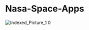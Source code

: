 # Nasa-Space-Apps
![Indexed_Picture_1 0](https://user-images.githubusercontent.com/80765120/135711555-bd34898f-02d1-455c-98b8-8b311375a481.jpg)
